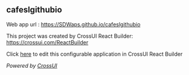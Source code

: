 ## cafeslgithubio
Web app url : https://SDWaps.github.io/cafeslgithubio

This project was created by CrossUI React Builder: https://crossui.com/ReactBuilder

Click [here](https://crossui.com/ReactBuilder/#!from=github&owner=SDWaps&repo=cafeslgithubio) to edit this configurable application in CrossUI React Builder

<i>Powered by [CrossUI](https://crossui.com)</i>

